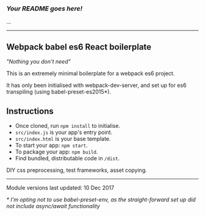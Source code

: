### _Your README goes here!_
...
___

## Webpack babel es6 React boilerplate

*"Nothing you don't need"*

This is an extremely minimal boilerplate for a webpack es6 project.

It has only been initialised with webpack-dev-server, and set up for es6 transpiling (using babel-preset-es2015*).

## Instructions

 - Once cloned, run `npm install` to initialise.
 - `src/index.js` is your app's entry point.
 - `src/index.html` is your base template.
 - To start your app: `npm start`.
 - To package your app: `npm build`.
 - Find bundled, distributable code in `/dist`.

DIY css preprocessing, test frameworks, asset copying.
___

Module versions last updated: 10 Dec 2017

_* I'm opting not to use babel-preset-env, as the straight-forward set up did not include async/await functionality_
